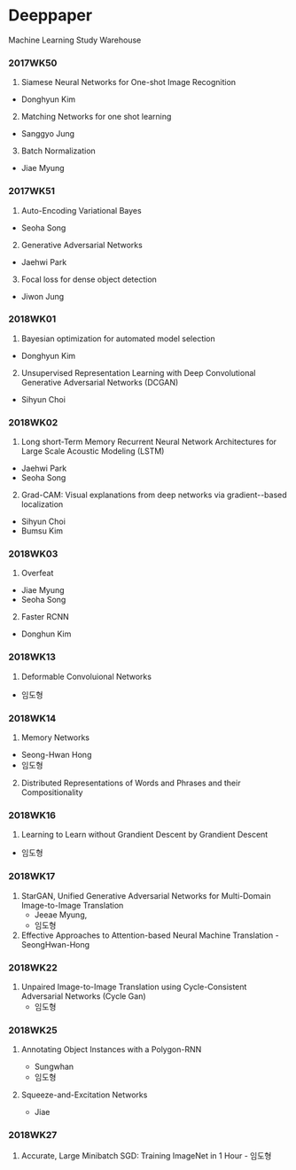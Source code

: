 # Deeppaper
Machine Learning Study Warehouse

### 2017WK50
1. Siamese Neural Networks for One-shot Image Recognition
  - Donghyun Kim
2. Matching Networks for one shot learning
  - Sanggyo Jung
3. Batch Normalization
  - Jiae Myung

### 2017WK51
1. Auto-Encoding Variational Bayes
  - Seoha Song
2. Generative Adversarial Networks
  - Jaehwi Park
3. Focal loss for dense object detection
  - Jiwon Jung

### 2018WK01
1. Bayesian optimization for automated model selection
  - Donghyun Kim
2. Unsupervised Representation Learning with Deep Convolutional Generative Adversarial Networks (DCGAN)
  - Sihyun Choi

### 2018WK02
1. Long short-Term Memory Recurrent Neural Network Architectures for Large Scale Acoustic Modeling (LSTM)
  - Jaehwi Park
  - Seoha Song
2. Grad-CAM: Visual explanations from deep networks via gradient--based localization
  - Sihyun Choi
  - Bumsu Kim

### 2018WK03
1. Overfeat
  - Jiae Myung
  - Seoha Song
2. Faster RCNN
  - Donghun Kim

### 2018WK13
1. Deformable Convoluional Networks
  - 임도형
  
### 2018WK14
1. Memory Networks
  - Seong-Hwan Hong
  - 임도형
2. Distributed Representations of Words and Phrases and their Compositionality

### 2018WK16
1. Learning to Learn without Grandient Descent by Grandient Descent
  - 임도형

### 2018WK17
1. StarGAN, Unified Generative Adversarial Networks for Multi-Domain Image-to-Image Translation
	- Jeeae Myung, 
	- 임도형
2. Effective Approaches to Attention-based Neural Machine Translation
		- SeongHwan-Hong
	
### 2018WK22
1. Unpaired Image-to-Image Translation using Cycle-Consistent Adversarial Networks (Cycle Gan)
	- 임도형
	
### 2018WK25
1. Annotating Object Instances with a Polygon-RNN
	- Sungwhan
	- 임도형

2. Squeeze-and-Excitation Networks
	- Jiae

### 2018WK27
1. Accurate, Large Minibatch SGD: Training ImageNet in 1 Hour
		- 임도형

